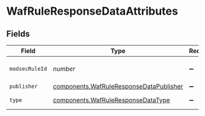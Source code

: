 # WafRuleResponseDataAttributes


## Fields

| Field                                                                                                                   | Type                                                                                                                    | Required                                                                                                                | Description                                                                                                             |
| ----------------------------------------------------------------------------------------------------------------------- | ----------------------------------------------------------------------------------------------------------------------- | ----------------------------------------------------------------------------------------------------------------------- | ----------------------------------------------------------------------------------------------------------------------- |
| `modsecRuleId`                                                                                                          | *number*                                                                                                                | :heavy_minus_sign:                                                                                                      | Corresponding ModSecurity rule ID.                                                                                      |
| `publisher`                                                                                                             | [components.WafRuleResponseDataPublisher](../../../sdk/models/components/wafruleresponsedatapublisher.md)               | :heavy_minus_sign:                                                                                                      | Rule publisher.                                                                                                         |
| `type`                                                                                                                  | [components.WafRuleResponseDataType](../../../sdk/models/components/wafruleresponsedatatype.md)                         | :heavy_minus_sign:                                                                                                      | The rule's [type](https://docs.fastly.com/en/guides/managing-rules-on-the-fastly-waf#understanding-the-types-of-rules). |